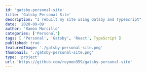 ```yaml
---
id: 'gatsby-personal-site'
title: 'Gatsby Personal Site'
description: "I rebuilt my site using Gatsby and TypeScript"
date: '2020-09-09'
author: 'Ramón Morcillo'
categories: ['Personal']
tags: [ 'Personal', 'Gatsby', 'React', TypeScript ]
published: true
featuredImage: './gatsby-personal-site.png'
thumbnail: './gatsby-personal-site.png'
type: 'project'
url: 'https://github.com/reymon359/gatsby-personal-site'
---
```

